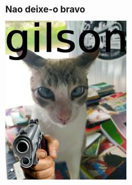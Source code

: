 <span align="center"><h1>Nao deixe-o bravo</h1><picture align="center"><img align="end" height="500" width="380" src="https://github.com/joaoguilherme000/joaoguilherme000/blob/main/nada/gato.jpg" /></picture></span>
